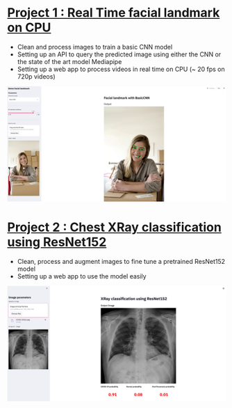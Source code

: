 # [Project 1 : Real Time facial landmark on CPU](https://github.com/alyildiz/facial_landmark)
* Clean and process images to train a basic CNN model
* Setting up an API to query the predicted image using either the CNN or the state of the art model Mediapipe
* Setting up a web app to process videos in real time on CPU (~ 20 fps on 720p videos)

![alt text](https://github.com/alyildiz/facial_landmark/blob/master/web_app/webapp.jpg?raw=true)

# [Project 2 : Chest XRay classification using ResNet152](https://github.com/alyildiz/covid_19_xray)

* Clean, process and augment images to fine tune a pretrained ResNet152 model
* Setting up a web app to use the model easily

![alt text](https://github.com/alyildiz/covid_19_xray/blob/master/web_app/webapp.png?raw=true)
